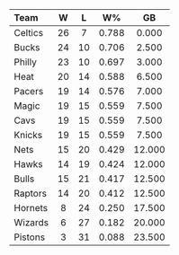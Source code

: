 | Team                             |  W  |  L  |  W%   |   GB   |
|:---------------------------------|:---:|:---:|:-----:|:------:|
| [](/r/bostonceltics) Celtics     | 26  |  7  | 0.788 | 0.000  |
| [](/r/mkebucks) Bucks            | 24  | 10  | 0.706 | 2.500  |
| [](/r/sixers) Philly             | 23  | 10  | 0.697 | 3.000  |
| [](/r/heat) Heat                 | 20  | 14  | 0.588 | 6.500  |
| [](/r/pacers) Pacers             | 19  | 14  | 0.576 | 7.000  |
| [](/r/orlandomagic) Magic        | 19  | 15  | 0.559 | 7.500  |
| [](/r/clevelandcavs) Cavs        | 19  | 15  | 0.559 | 7.500  |
| [](/r/nyknicks) Knicks           | 19  | 15  | 0.559 | 7.500  |
| [](/r/gonets) Nets               | 15  | 20  | 0.429 | 12.000 |
| [](/r/atlantahawks) Hawks        | 14  | 19  | 0.424 | 12.000 |
| [](/r/chicagobulls) Bulls        | 15  | 21  | 0.417 | 12.500 |
| [](/r/torontoraptors) Raptors    | 14  | 20  | 0.412 | 12.500 |
| [](/r/charlottehornets) Hornets  |  8  | 24  | 0.250 | 17.500 |
| [](/r/washingtonwizards) Wizards |  6  | 27  | 0.182 | 20.000 |
| [](/r/detroitpistons) Pistons    |  3  | 31  | 0.088 | 23.500 |